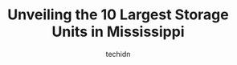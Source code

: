 ---
layout: ampstory
image: https://i0.wp.com/paketmu.com/wp-content/uploads/2023/06/extra-space-storage-0-in-mississippi-1686370473.jpeg?resize=640,853
author: techidn
featured: false
description: Explore the diverse Storage Unit scene in Mississippi, home to an incredible selection of 10 establishments catering to every taste. Whether youre in search of iconic favorites or undiscove
title: Unveiling the 10 Largest Storage Units in Mississippi
cover:
   title: Unveiling the 10 Largest Storage Units in Mississippi
   subtitle: RICKPATE
   background: https://paketmu.com/wp-content/uploads/2023/06/extra-space-storage-0-in-mississippi-1686370473.jpeg

pages: 
 - layout: thirds
   top: <h1>#1 Life Storage - Gulfport</h1>
   bottom: "<p>Patty is a sweet, positive and friendly lady. Her customer service is outstanding and top notch. The facility was squeaky clean. This woman needs to be given a raise or a</p>"
   background: https://paketmu.com/wp-content/uploads/2023/06/extra-space-storage-1-in-mississippi-1686370475.jpeg
   backgroundblur: true
 - layout: thirds
   top: <h1>#2 Life Storage Pearl - Brandon</h1>
   bottom: "<p>Melanie West was very professional & courteous. I enjoyed talking to her pertaining to the different types of storage units. She was very helpful.</p>"
   background: https://paketmu.com/wp-content/uploads/2023/06/extra-space-storage-2-in-mississippi-1686370494.jpeg
   cta:
      link: https://paketmu.com/unveiling-the-10-largest-storage-units-in-mississippi/
      text: Unveiling the 10 Largest Storage Units in Mississippi
 - layout: thirds
   top: <h1>#3 Spacebox Storage Hattiesburg</h1>
   bottom: "<p>We needed a space for only about a week while we did a quick remodeling project. We moved out on a Thursday and I failed to notify them on Friday we had moved out. Over t</p>"
   background: https://paketmu.com/wp-content/uploads/2023/06/extra-space-storage-3-in-mississippi-1686370495.jpeg
   cta:
      link: https://paketmu.com/unveiling-the-10-largest-storage-units-in-mississippi/
      text: Unveiling the 10 Largest Storage Units in Mississippi
 - layout: thirds
   top: <h1>#4 Tellus Self Storage - Florence</h1>
   bottom: "<p>2307 US 49, Florence, MS 39073, United States</p>"
   background: https://images.unsplash.com/photo-1534312527009-56c7016453e6?ixlib=rb-4.0.3&ixid=MnwxMjA3fDB8MHxwaG90by1wYWdlfHx8fGVufDB8fHx8&auto=format&fit=crop&w=640&h=853&q=80
   cta:
      link: https://paketmu.com/unveiling-the-10-largest-storage-units-in-mississippi/
      text: Unveiling the 10 Largest Storage Units in Mississippi
 - layout: thirds
   top: <h1>#5 American Mini Storage</h1>
   bottom: "<p>2372 US-80, Jackson, MS 39204, United States</p>"
   background: https://images.unsplash.com/photo-1613843873231-1447db182f97?ixlib=rb-4.0.3&ixid=MnwxMjA3fDB8MHxwaG90by1wYWdlfHx8fGVufDB8fHx8&auto=format&fit=crop&w=640&h=853&q=80
   cta:
      link: https://paketmu.com/unveiling-the-10-largest-storage-units-in-mississippi/
      text: Unveiling the 10 Largest Storage Units in Mississippi
 - layout: thirds
   top: <h1>#6 Byram Self Storage</h1>
   bottom: "<p>7260 S Siwell Rd, Byram, MS 39272, United States</p>"
   background: https://images.unsplash.com/photo-1488554378835-f7acf46e6c98?ixlib=rb-4.0.3&ixid=MnwxMjA3fDB8MHxwaG90by1wYWdlfHx8fGVufDB8fHx8&auto=format&fit=crop&w=640&h=853&q=80
   cta:
      link: https://paketmu.com/unveiling-the-10-largest-storage-units-in-mississippi/
      text: Unveiling the 10 Largest Storage Units in Mississippi
 - layout: thirds
   top: <h1>#7 StowAway Self Storage - Pearl</h1>
   bottom: "<p>4195 US-80, Pearl, MS 39208, United States</p>"
   background: https://images.unsplash.com/photo-1533998839656-76f5e4b2bccb?ixlib=rb-4.0.3&ixid=MnwxMjA3fDB8MHxwaG90by1wYWdlfHx8fGVufDB8fHx8&auto=format&fit=crop&w=640&h=853&q=80
   cta:
      link: https://paketmu.com/unveiling-the-10-largest-storage-units-in-mississippi/
      text: Unveiling the 10 Largest Storage Units in Mississippi
 - layout: thirds
   middle: Continue reading...
   background: https://images.unsplash.com/photo-1527066579998-dbbae57f45ce?ixlib=rb-4.0.3&ixid=MnwxMjA3fDB8MHxwaG90by1wYWdlfHx8fGVufDB8fHx8&auto=format&fit=crop&w=640&h=853&q=80
   cta:
      link: https://paketmu.com/unveiling-the-10-largest-storage-units-in-mississippi/
      text: Unveiling the 10 Largest Storage Units in Mississippi
      
---